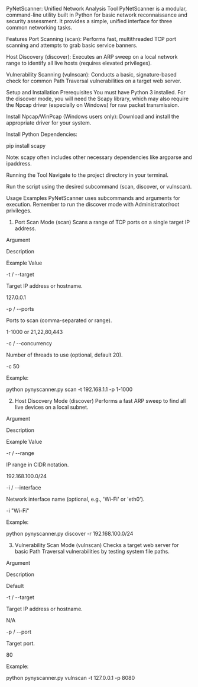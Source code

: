 PyNetScanner: Unified Network Analysis Tool
PyNetScanner is a modular, command-line utility built in Python for basic network reconnaissance and security assessment. It provides a simple, unified interface for three common networking tasks.

Features
Port Scanning (scan): Performs fast, multithreaded TCP port scanning and attempts to grab basic service banners.

Host Discovery (discover): Executes an ARP sweep on a local network range to identify all live hosts (requires elevated privileges).

Vulnerability Scanning (vulnscan): Conducts a basic, signature-based check for common Path Traversal vulnerabilities on a target web server.

Setup and Installation
Prerequisites
You must have Python 3 installed. For the discover mode, you will need the Scapy library, which may also require the Npcap driver (especially on Windows) for raw packet transmission.

Install Npcap/WinPcap (Windows users only): Download and install the appropriate driver for your system.

Install Python Dependencies:

pip install scapy

Note: scapy often includes other necessary dependencies like argparse and ipaddress.

Running the Tool
Navigate to the project directory in your terminal.

Run the script using the desired subcommand (scan, discover, or vulnscan).

Usage Examples
PyNetScanner uses subcommands and arguments for execution. Remember to run the discover mode with Administrator/root privileges.

1. Port Scan Mode (scan)
Scans a range of TCP ports on a single target IP address.

Argument

Description

Example Value

-t / --target

Target IP address or hostname.

127.0.0.1

-p / --ports

Ports to scan (comma-separated or range).

1-1000 or 21,22,80,443

-c / --concurrency

Number of threads to use (optional, default 20).

-c 50

Example:

python pynyscanner.py scan -t 192.168.1.1 -p 1-1000

2. Host Discovery Mode (discover)
Performs a fast ARP sweep to find all live devices on a local subnet.

Argument

Description

Example Value

-r / --range

IP range in CIDR notation.

192.168.100.0/24

-i / --interface

Network interface name (optional, e.g., 'Wi-Fi' or 'eth0').

-i "Wi-Fi"

Example:

python pynyscanner.py discover -r 192.168.100.0/24

3. Vulnerability Scan Mode (vulnscan)
Checks a target web server for basic Path Traversal vulnerabilities by testing system file paths.

Argument

Description

Default

-t / --target

Target IP address or hostname.

N/A

-p / --port

Target port.

80

Example:

python pynyscanner.py vulnscan -t 127.0.0.1 -p 8080
